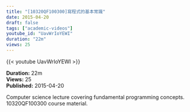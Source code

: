```yaml
---
title: "[10320QF100300]寫程式的基本常識"
date: 2015-04-20
draft: false
tags: ["academic-videos"]
youtube_id: "UavWrIoYEWI"
duration: "22m"
views: 25
---
```


{{< youtube UavWrIoYEWI >}}

**Duration:** 22m  
**Views:** 25  
**Published:** 2015-04-20

Computer science lecture covering fundamental programming concepts. 10320QF100300 course material.
